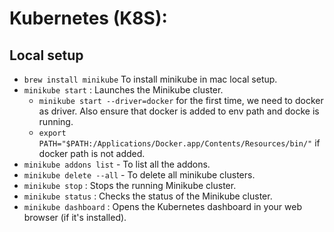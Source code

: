 # Kubernetes (K8S):

## Local setup
- `brew install minikube` To install minikube in mac local setup.
- `minikube start` : Launches the Minikube cluster.
    - `minikube start --driver=docker` for the first time, we need to docker as driver.
       Also ensure that docker is added to env path and docke is running.
    - `export PATH="$PATH:/Applications/Docker.app/Contents/Resources/bin/"` if docker path is not added.
- `minikube addons list` - To list all the addons. 
- `minikube delete --all` - To delete all minikube clusters.
- `minikube stop` : Stops the running Minikube cluster.
- `minikube status` : Checks the status of the Minikube cluster.
- `minikube dashboard` : Opens the Kubernetes dashboard in your web browser (if it's installed).